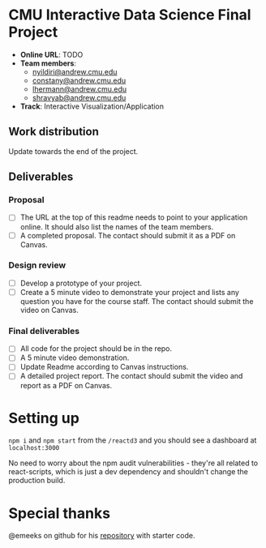 # CMU Interactive Data Science Final Project

* **Online URL**: TODO
* **Team members**:
  * nyildiri@andrew.cmu.edu
  * constany@andrew.cmu.edu
  * lhermann@andrew.cmu.edu
  * shravyab@andrew.cmu.edu
* **Track**: Interactive Visualization/Application

## Work distribution

Update towards the end of the project.

## Deliverables

### Proposal

- [ ] The URL at the top of this readme needs to point to your application online. It should also list the names of the team members.
- [ ] A completed proposal. The contact should submit it as a PDF on Canvas.

### Design review

- [ ] Develop a prototype of your project.
- [ ] Create a 5 minute video to demonstrate your project and lists any question you have for the course staff. The contact should submit the video on Canvas.

### Final deliverables

- [ ] All code for the project should be in the repo.
- [ ] A 5 minute video demonstration.
- [ ] Update Readme according to Canvas instructions.
- [ ] A detailed project report. The contact should submit the video and report as a PDF on Canvas.

# Setting up

`npm i` and `npm start` from the `/reactd3` and you should see a dashboard at `localhost:3000`

No need to worry about the npm audit vulnerabilities - they're all related to react-scripts, which is just a dev dependency and shouldn't change the production build.

# Special thanks
@emeeks on github for his [repository](https://github.com/emeeks/d3_in_action_2) with starter code. 